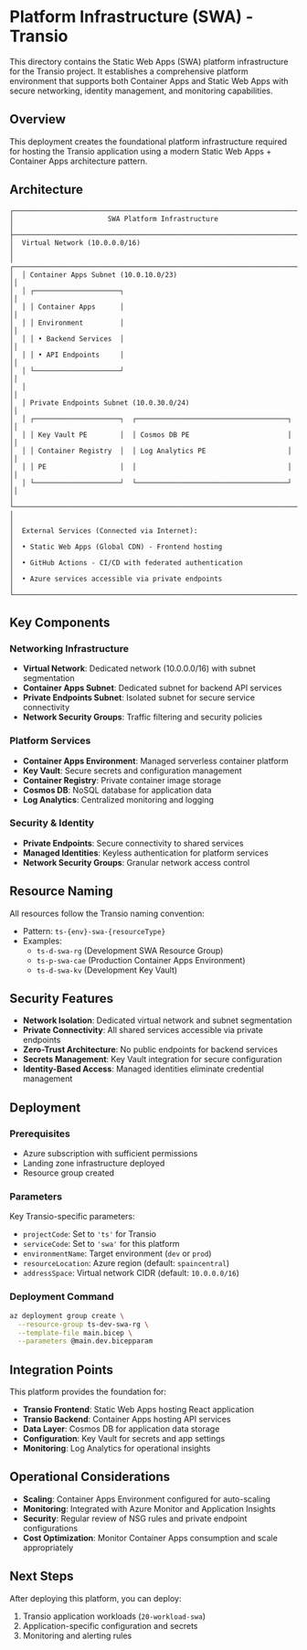 # Platform Infrastructure (SWA) - Transio

This directory contains the Static Web Apps (SWA) platform infrastructure for the Transio project. It establishes a comprehensive platform environment that supports both Container Apps and Static Web Apps with secure networking, identity management, and monitoring capabilities.

## Overview

This deployment creates the foundational platform infrastructure required for hosting the Transio application using a modern Static Web Apps + Container Apps architecture pattern.

## Architecture

```
┌─────────────────────────────────────────────────────────────────────────┐
│                       SWA Platform Infrastructure                       │
├─────────────────────────────────────────────────────────────────────────┤
│  Virtual Network (10.0.0.0/16)                                         │
│  ┌─────────────────────────────────────────────────────────────────────┐│
│  │ Container Apps Subnet (10.0.10.0/23)                              ││
│  │ ┌─────────────────────┐                                          ││
│  │ │ Container Apps      │                                          ││
│  │ │ Environment         │                                          ││
│  │ │ • Backend Services  │                                          ││
│  │ │ • API Endpoints     │                                          ││
│  │ └─────────────────────┘                                          ││
│  │                                                                    ││
│  │ Private Endpoints Subnet (10.0.30.0/24)                          ││
│  │ ┌─────────────────────┐  ┌─────────────────────────────────────┐  ││
│  │ │ Key Vault PE        │  │ Cosmos DB PE                        │  ││
│  │ │ Container Registry  │  │ Log Analytics PE                    │  ││
│  │ │ PE                  │  │                                     │  ││
│  │ └─────────────────────┘  └─────────────────────────────────────┘  ││
│  └─────────────────────────────────────────────────────────────────────┘│
│                                                                         │
│  External Services (Connected via Internet):                           │
│  • Static Web Apps (Global CDN) - Frontend hosting                     │
│  • GitHub Actions - CI/CD with federated authentication               │
│  • Azure services accessible via private endpoints                     │
└─────────────────────────────────────────────────────────────────────────┘
```

## Key Components

### Networking Infrastructure
- **Virtual Network**: Dedicated network (10.0.0.0/16) with subnet segmentation
- **Container Apps Subnet**: Dedicated subnet for backend API services
- **Private Endpoints Subnet**: Isolated subnet for secure service connectivity
- **Network Security Groups**: Traffic filtering and security policies

### Platform Services
- **Container Apps Environment**: Managed serverless container platform
- **Key Vault**: Secure secrets and configuration management
- **Container Registry**: Private container image storage
- **Cosmos DB**: NoSQL database for application data
- **Log Analytics**: Centralized monitoring and logging

### Security & Identity
- **Private Endpoints**: Secure connectivity to shared services
- **Managed Identities**: Keyless authentication for platform services
- **Network Security Groups**: Granular network access control

## Resource Naming

All resources follow the Transio naming convention:
- Pattern: `ts-{env}-swa-{resourceType}`
- Examples:
  - `ts-d-swa-rg` (Development SWA Resource Group)
  - `ts-p-swa-cae` (Production Container Apps Environment)
  - `ts-d-swa-kv` (Development Key Vault)

## Security Features

- **Network Isolation**: Dedicated virtual network and subnet segmentation
- **Private Connectivity**: All shared services accessible via private endpoints
- **Zero-Trust Architecture**: No public endpoints for backend services
- **Secrets Management**: Key Vault integration for secure configuration
- **Identity-Based Access**: Managed identities eliminate credential management

## Deployment

### Prerequisites

- Azure subscription with sufficient permissions
- Landing zone infrastructure deployed
- Resource group created

### Parameters

Key Transio-specific parameters:
- `projectCode`: Set to `'ts'` for Transio
- `serviceCode`: Set to `'swa'` for this platform
- `environmentName`: Target environment (`dev` or `prod`)
- `resourceLocation`: Azure region (default: `spaincentral`)
- `addressSpace`: Virtual network CIDR (default: `10.0.0.0/16`)

### Deployment Command

```bash
az deployment group create \
  --resource-group ts-dev-swa-rg \
  --template-file main.bicep \
  --parameters @main.dev.bicepparam
```

## Integration Points

This platform provides the foundation for:
- **Transio Frontend**: Static Web Apps hosting React application
- **Transio Backend**: Container Apps hosting API services
- **Data Layer**: Cosmos DB for application data storage
- **Configuration**: Key Vault for secrets and app settings
- **Monitoring**: Log Analytics for operational insights

## Operational Considerations

- **Scaling**: Container Apps Environment configured for auto-scaling
- **Monitoring**: Integrated with Azure Monitor and Application Insights
- **Security**: Regular review of NSG rules and private endpoint configurations
- **Cost Optimization**: Monitor Container Apps consumption and scale appropriately

## Next Steps

After deploying this platform, you can deploy:
1. Transio application workloads (`20-workload-swa`)
2. Application-specific configuration and secrets
3. Monitoring and alerting rules